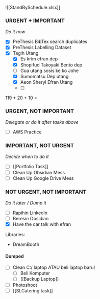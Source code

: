 []()![[StandBySchedule.xlsx]]

### URGENT + IMPORTANT
*Do it now*
- [x] PreThesis BibTex search duplicates
- [x] PreThesis Labelling Dataset 
- [x] Tagih Utang
	- [x] Es krim efran dep
	- [x] Shopifud Takoyaki Bento dep
	- [ ] Gua utang sosis ke ko Johe
	- [x] Sumomatsu Dep utang
	- [x] Aeon Sheryl Efran Utang
	- [ ] 

119 + 20 + 10 = 
### URGENT, NOT IMPORTANT
*Delegate or do it after tasks above*
- [ ] AWS Practice

### IMPORTANT, NOT URGENT
*Decide when to do it*
- [ ] [[Portfolio Task]]
- [ ] Clean Up Obsidian Mess
- [ ] Clean Up Google Drive Mess

### NOT URGENT, NOT IMPORTANT
*Do it later / Dump it*
- [ ] Rapihin Linkedin
- [ ] Beresin Obsidian
- [x] Have the car talk with efran

Libraries:
- DreamBooth

#### Dumped
- [ ] Clean C:/ laptop ATAU beli laptop baru!
	- [ ] Beli Komputer
	- [ ] [[Backup Laptop]]
- [ ] Photoshoot
- [ ] [[SLCatering task]]
